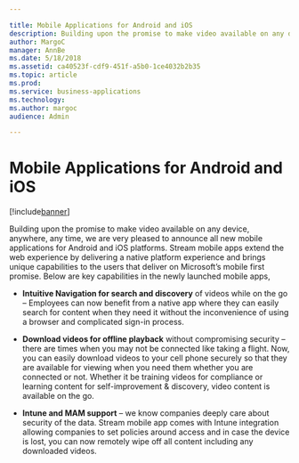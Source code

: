 ```yaml
---

title: Mobile Applications for Android and iOS
description: Building upon the promise to make video available on any device, anywhere, any time, we are very pleased to announce all new mobile applications for Android and iOS platforms.
author: MargoC
manager: AnnBe
ms.date: 5/18/2018
ms.assetid: ca40523f-cdf9-451f-a5b0-1ce4032b2b35
ms.topic: article
ms.prod: 
ms.service: business-applications
ms.technology: 
ms.author: margoc
audience: Admin

---
```

#  Mobile Applications for Android and iOS


[!include[banner](../../../../includes/banner.md)]

Building upon the promise to make video available on any device, anywhere, any
time, we are very pleased to announce all new mobile applications for Android
and iOS platforms. Stream mobile apps extend the web experience by delivering a
native platform experience and brings unique capabilities to the users that
deliver on Microsoft’s mobile first promise. Below are key capabilities in the
newly launched mobile apps,

-   **Intuitive Navigation for search and discovery** of videos while on the go
    – Employees can now benefit from a native app where they can easily search
    for content when they need it without the inconvenience of using a browser
    and complicated sign-in process.

-   **Download videos for offline playback** without compromising security –
    there are times when you may not be connected like taking a flight. Now, you
    can easily download videos to your cell phone securely so that they are
    available for viewing when you need them whether you are connected or not.
    Whether it be training videos for compliance or learning content for
    self-improvement & discovery, video content is available on the go.

-   **Intune and MAM support** – we know companies deeply care about security of
    the data. Stream mobile app comes with Intune integration allowing companies
    to set policies around access and in case the device is lost, you can now
    remotely wipe off all content including any downloaded videos.
